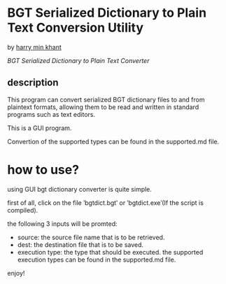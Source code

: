 # BGT Serialized Dictionary to Plain Text Conversion Utility
by [harry min khant](mailto:harrymk64@gmail.com)

*BGT Serialized Dictionary to Plain Text Converter*

## description
This program can convert serialized BGT dictionary files to and from plaintext formats, allowing them to be read and written in standard programs such as text editors.

This is a GUI program.

Convertion of the supported types can be found in the supported.md file.

# how to use?
using GUI bgt dictionary converter is quite simple.

first of all, click on the file ‵bgtdict.bgt‵ or ‵bgtdict.exe‵(If the script is compiled).

the following 3 inputs will be promted:

* source: the source file name that is to be retrieved.
* dest: the destination file that is to be saved.
* execution type: the type that should be executed. the supported execution types can be found in the supported.md file.

enjoy!
